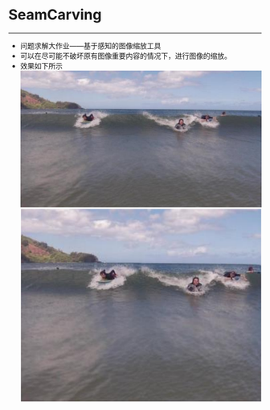 # SeamCarving

---

* 问题求解大作业——基于感知的图像缩放工具
* 可以在尽可能不破坏原有图像重要内容的情况下，进行图像的缩放。
* 效果如下所示
![原图](./1.png)
![缩放后](./2.png)
